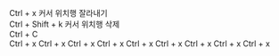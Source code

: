 Ctrl + x          <t>  커서 위치행 잘라내기 <br>
Ctrl + Shift + k    커서 위치행 삭제<br>
Ctrl + C            
Ctrl + x
Ctrl + x
Ctrl + x
Ctrl + x
Ctrl + x
Ctrl + x
Ctrl + x
Ctrl + x
Ctrl + x
